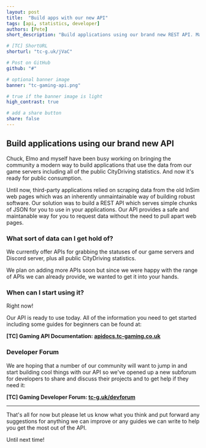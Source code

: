 ```yaml
---
layout: post
title:  "Build apps with our new API"
tags: [api, statistics, developer]
authors: [Pete]
short_description: "Build applications using our brand new REST API. Make use of all public CityDriving statistics and much more."

# [TC] ShortURL
shorturl: "tc-g.uk/jVaC"

# Post on GitHub
github: "#"

# optional banner image
banner: "tc-gaming-api.png"

# true if the banner image is light
high_contrast: true

# add a share button
share: false
---
```


## Build applications using our brand new API

Chuck, Elmo and myself have been busy working on bringing the community a modern way to build applications that use the data from our game servers including all of the public CityDriving statistics. And now it's ready for public consumption.

Until now, third-party applications relied on scraping data from the old InSim web pages which was an inherently unmaintainable way of building robust software. Our solution was to build a REST API which serves simple chunks of JSON for you to use in your applications. Our API provides a safe and maintanable way for you to request data without the need to pull apart web pages.

### What sort of data can I get hold of?

We currently offer APIs for grabbing the statuses of our game servers and Discord server, plus all public CityDriving statistics.  

We plan on adding more APIs soon but since we were happy with the range of APIs we can already provide, we wanted to get it into your hands.

### When can I start using it?

Right now!

Our API is ready to use today. All of the information you need to get started including some guides for beginners can be found at:

**[TC] Gaming API Documentation: [apidocs.tc-gaming.co.uk]**

### Developer Forum

We are hoping that a number of our community will want to jump in and start building cool things with our API so we've opened up a new subforum for developers to share and discuss their projects and to get help if they need it:

**[TC] Gaming Developer Forum: [tc-g.uk/devforum]**

---

That's all for now but please let us know what you think and put forward any suggestions for anything we can improve or any guides we can write to help you get the most out of the API.

Until next time!

[apidocs.tc-gaming.co.uk]: https://apidocs.tc-gaming.co.uk
[tc-g.uk/devforum]: http://tc-g.uk/devforum

